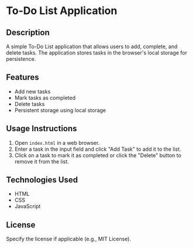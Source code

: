 # To-Do List Application

## Description
A simple To-Do List application that allows users to add, complete, and delete tasks. The application stores tasks in the browser's local storage for persistence.

## Features
- Add new tasks
- Mark tasks as completed
- Delete tasks
- Persistent storage using local storage

## Usage Instructions
1. Open `index.html` in a web browser.
2. Enter a task in the input field and click "Add Task" to add it to the list.
3. Click on a task to mark it as completed or click the "Delete" button to remove it from the list.

## Technologies Used
- HTML
- CSS
- JavaScript

## License
Specify the license if applicable (e.g., MIT License).
